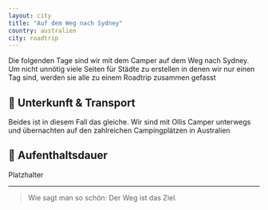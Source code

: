 ```yaml
---
layout: city
title: "Auf dem Weg nach Sydney"
country: australien
city: roadtrip
---
```

Die folgenden Tage sind wir mit dem Camper auf dem Weg nach Sydney.
Um nicht unnötig viele Seiten für Städte zu erstellen in denen wir nur einen Tag sind, werden sie alle zu einem Roadtrip zusammen gefasst

## 🏨 Unterkunft & Transport

Beides ist in diesem Fall das gleiche. Wir sind mit Ollis Camper unterwegs und übernachten auf den zahlreichen Campingplätzen in Australien

## 📅 Aufenthaltsdauer

Platzhalter

---

> Wie sagt man so schön: Der Weg ist das Ziel.
